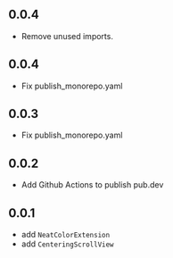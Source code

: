 ## 0.0.4

- Remove unused imports.

## 0.0.4

- Fix publish_monorepo.yaml

## 0.0.3

- Fix publish_monorepo.yaml

## 0.0.2

- Add Github Actions to publish pub.dev

## 0.0.1

- add `NeatColorExtension`
- add `CenteringScrollView` 
